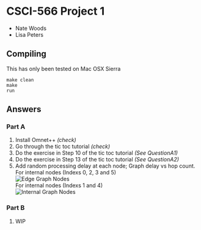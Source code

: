 # CSCI-566 Project 1

- Nate Woods
- Lisa Peters

## Compiling
This has only been tested on Mac OSX Sierra

```
make clean
make
run
```

## Answers

### Part A
1. Install Omnet++ *(check)*
2. Go through the tic toc tutorial *(check)*
3. Do the exercise in Step 10 of the tic toc tutorial *(See QuestionA1)*
4. Do the exercise in Step 13 of the tic toc tutorial *(See QuestionA2)*
5. Add random processing delay at each node; Graph delay vs hop count.  
  For internal nodes (Indexs 0, 2, 3 and 5)  
  ![Edge Graph Nodes](https://gist.githubusercontent.com/bign8/07f76938890883545556746c0a5d6bb3/raw/QuestionA3-Node0.svg)  
  For internal nodes (Indexs 1 and 4)  
  ![Internal Graph Nodes](https://gist.githubusercontent.com/bign8/07f76938890883545556746c0a5d6bb3/raw/QuestionA3-Node1.svg)

### Part B
1. WIP
